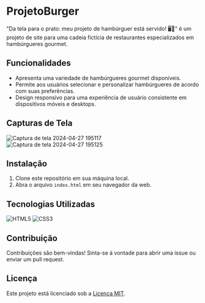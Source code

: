 # ProjetoBurger
"Da tela para o prato: meu projeto de hambúrguer está servido! 🖥️🍔" é um projeto de site para uma cadeia fictícia de restaurantes especializados em hambúrgueres gourmet.

## Funcionalidades

- Apresenta uma variedade de hambúrgueres gourmet disponíveis.
- Permite aos usuários selecionar e personalizar hambúrgueres de acordo com suas preferências.
- Design responsivo para uma experiência de usuário consistente em dispositivos móveis e desktops.

## Capturas de Tela

![Captura de tela 2024-04-27 195117](https://github.com/joaoAlves77/ProjetoBurger/assets/140833592/5d541dd4-a6b8-4e2c-a675-903d4e1d523c)
![Captura de tela 2024-04-27 195125](https://github.com/joaoAlves77/ProjetoBurger/assets/140833592/7de362e0-f25d-4998-9c09-59bd7b88cb70)

## Instalação

1. Clone este repositório em sua máquina local.
2. Abra o arquivo `index.html` em seu navegador da web.

## Tecnologias Utilizadas

![HTML5](https://img.shields.io/badge/html5-%23E34F26.svg?style=for-the-badge&logo=html5&logoColor=white)
![CSS3](https://img.shields.io/badge/css3-%231572B6.svg?style=for-the-badge&logo=css3&logoColor=white)

## Contribuição

Contribuições são bem-vindas! Sinta-se à vontade para abrir uma issue ou enviar um pull request.

## Licença

Este projeto está licenciado sob a [Licença MIT](LICENSE).
